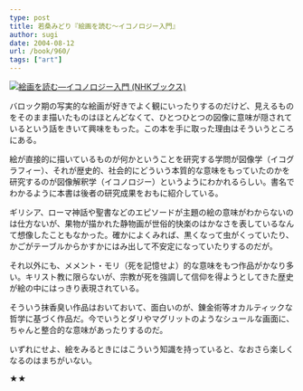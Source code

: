 ```yaml
---
type: post
title: 若桑みどり『絵画を読む～イコノロジー入門』
author: sugi
date: 2004-08-12
url: /book/960/
tags: ["art"]
---
```

<a href="http://www.amazon.co.jp/exec/obidos/ASIN/414001668X/chezsugi-22/ref=nosim/" name="amazletlink" target="_blank"><img src="http://ecx.images-amazon.com/images/I/41oypI%2ByyvL.jpg" alt="絵画を読む―イコノロジー入門 (NHKブックス)" style="border: none;" class="alignleft" /></a>

バロック期の写実的な絵画が好きでよく観にいったりするのだけど、見えるものをそのまま描いたものはほとんどなくて、ひとつひとつの図像に意味が隠されているという話をきいて興味をもった。この本を手に取った理由はそういうところにある。

絵が直接的に描いているものが何かということを研究する学問が図像学（イコグラフィー）、それが歴史的、社会的にどういう本質的な意味をもっていたのかを研究するのが図像解釈学（イコノロジー）というようにわかれるらしい。書名でわかるように本書は後者の研究成果をおもに紹介している。

ギリシア、ローマ神話や聖書などのエピソードが主題の絵の意味がわからないのは仕方ないが、果物が描かれた静物画が世俗的快楽のはかなさを表しているなんて想像したこともなかった。確かによくみれば、黒くなって虫がくっていたり、かごがテーブルからかすかにはみ出して不安定になっていたりするのだが。

それ以外にも、メメント・モリ（死を記憶せよ）的な意味をもつ作品がかなり多い。キリスト教に限らないが、宗教が死を強調して信仰を得ようとしてきた歴史が絵の中にはっきり表現されている。

そういう抹香臭い作品はおいておいて、面白いのが、錬金術等オカルティックな哲学に基づく作品だ。今でいうとダリやマグリットのようなシュールな画面に、ちゃんと整合的な意味があったりするのだ。

いずれにせよ、絵をみるときにはこういう知識を持っていると、なおさら楽しくなるのはまちがいない。

★★

